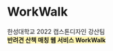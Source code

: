 # WorkWalk
한성대학교 2022 캡스톤디자인 강산팀<br/>
<span style="background-color:#fff5b1">**반려견 산책 매칭 웹 서비스 WorkWalk**</span>


